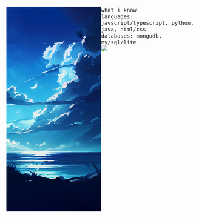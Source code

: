 <p float="left">
<img align="left" width="250px" src="./images/sea-blue-anime-background-wallpaper.jpg" style="margin-bottom: -200px;">
    <p float="left">
        <samp>
            what i know.
            <br>
            languages: javscript/typescript, python, java, html/css
            <br>
            databases: mongodb, my/sql/lite
            <br>
        </samp>
        <img src="https://komarev.com/ghpvc/?username=lilyvxv&style=flat-square&color=F5A9B8&label=views">
    </p>
</p>
